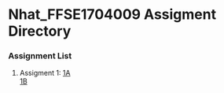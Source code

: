 # Nhat_FFSE1704009 Assigment Directory

### Assignment List

1. Assigment 1: [1A](https://github.com/FASTTRACKSE/FFSE1704_LP3/blob/master/Assignments/Nhat_FFSE1704009/php-asm-01.php)<br>[1B](https://github.com/FASTTRACKSE/FFSE1704_LP3/blob/master/Assignments/Nhat_FFSE1704009/php-asm-01b.php)
